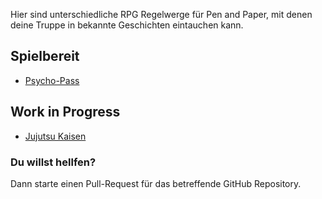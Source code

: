 Hier sind unterschiedliche RPG Regelwerge für Pen and Paper, mit denen deine Truppe in bekannte Geschichten eintauchen kann.

## Spielbereit

- [Psycho-Pass](https://custom-tabletop-rpg.github.io/psycho-pass)

## Work in Progress

- [Jujutsu Kaisen](https://custom-tabletop-rpg.github.io/jujutsu-kaisen)

### Du willst hellfen?

Dann starte einen Pull-Request für das betreffende GitHub Repository.
